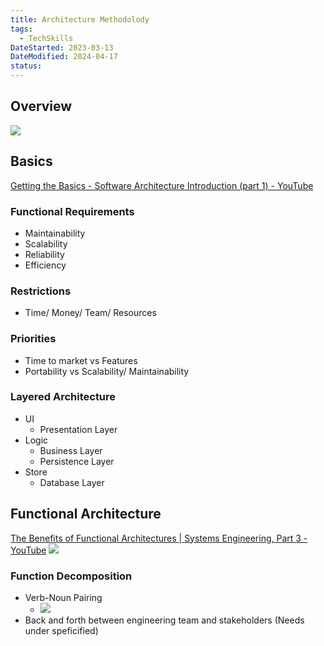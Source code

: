 ```yaml
---
title: Architecture Methodolody
tags:
  - TechSkills
DateStarted: 2023-03-13
DateModified: 2024-04-17
status: 
---
```


## Overview

![](https://cdn.jsdelivr.net/gh/jenniferwonder/bimg/full-stack/Pasted-image-20230308083747.png)

## Basics

[Getting the Basics - Software Architecture Introduction (part 1) - YouTube](https://cdn.jsdelivr.net/gh/jenniferwonder/bimg/full-stack/https://www.youtube.com/watch?v=8UlLgOf20Ho)

### Functional Requirements

- Maintainability
- Scalability
- Reliability
- Efficiency

### Restrictions

- Time/ Money/ Team/ Resources

### Priorities

- Time to market vs Features
- Portability vs Scalability/ Maintainability

### Layered Architecture

- UI
  - Presentation Layer
- Logic
  - Business Layer
  - Persistence Layer
- Store
  - Database Layer

## Functional Architecture

[The Benefits of Functional Architectures | Systems Engineering, Part 3 - YouTube](https://cdn.jsdelivr.net/gh/jenniferwonder/bimg/full-stack/https://www.youtube.com/watch?v=UTm1ORuZ1dg)
![](https://cdn.jsdelivr.net/gh/jenniferwonder/bimg/full-stack/Pasted-image-20230308091015.png)

### Function Decomposition

- Verb-Noun Pairing
  - ![](https://cdn.jsdelivr.net/gh/jenniferwonder/bimg/full-stack/Pasted-image-20230308091126.png)
- Back and forth between engineering team and stakeholders (Needs under speficified)
